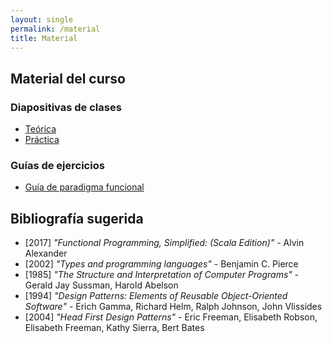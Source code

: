 ```yaml
---
layout: single
permalink: /material
title: Material
---
```


## Material del curso

### Diapositivas de clases
- [Teórica](https://drive.google.com/drive/u/3/folders/1h0nTjJqxPlkVIyFzU2llpfi3YppZTZy-)
- [Práctica](https://drive.google.com/drive/u/3/folders/1ox6gy7qgMrBuB4CNK7UragwLiFgEBgwM)
### Guías de ejercicios
- [Guía de paradigma funcional](../assets/pdf/guiaFuncional.pdf)

## Bibliografía sugerida

- \[2017\] _"Functional Programming, Simplified: (Scala Edition)"_ - Alvin Alexander 
- \[2002\] _"Types and programming languages"_ - Benjamin C. Pierce 
- \[1985\] _"The Structure and Interpretation of Computer Programs"_ - Gerald Jay Sussman, Harold Abelson
- \[1994\] _"Design Patterns: Elements of Reusable Object-Oriented Software"_ - Erich Gamma, Richard Helm, Ralph Johnson, John Vlissides
- \[2004\] _"Head First Design Patterns"_ - Eric Freeman, Elisabeth Robson, Elisabeth Freeman, Kathy Sierra, Bert Bates
